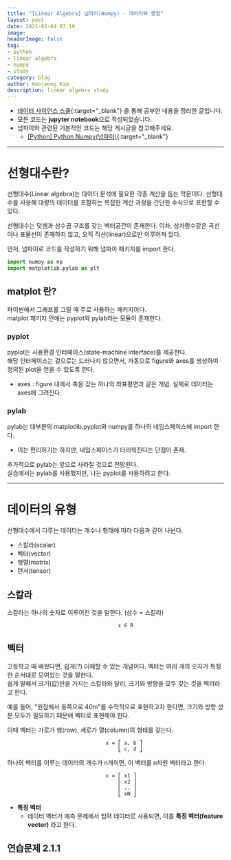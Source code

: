 ```yaml
---
title: "[Linear Algebra] 넘파이(Numpy) - 데이터와 행렬"
layout: post
date: 2021-02-04 07:19
image: 
headerImage: false
tag:
- python
- linear algebra
- numpy
- study
category: blog
author: Hoojeong Kim
description: linear algebra study
---
```

- [데이터 사이언스 스쿨](https://datascienceschool.net/intro.html){:target="_blank"} 을 통해 공부한 내용을 정리한 글입니다.
- 모든 코드는 **jupyter notebook**으로 작성되었습니다.
- 넘파이와 관련된 기본적인 코드는 해당 게시글을 참고해주세요.
    - [[Python] Python Numpy(넘파이)](https://hoojeong.dev/python-study-2/){:target="_blank"}

---

# 선형대수란?
선형대수(Linear algebra)는 데이터 분석에 필요한 각종 계산을 돕는 학문이다. 선형대수를 사용해 대량의 데이터를 포함하는 복잡한 계산 과정을 간단한 수식으로 표현할 수 있다.

선형대수는 덧셈과 상수곱 구조를 갖는 벡터공간이 존재한다. 이차, 삼차함수같은 곡선이나 포물선이 존재하지 않고, 오직 직선(linear)으로만 이루어져 있다.

먼저, 넘파이로 코드를 작성하기 위해 넘파이 패키지를 import 한다.

```python
import numoy as np
import matplotlib.pylab as plt
```
## __matplot__ 란?  
파이썬에서 그래프를 그릴 때 주로 사용하는 패키지이다.  
matplot 패키지 안에는 pyplot와 pylab라는 모듈이 존재한다.

### __pyplot__
pyplot는 사용환경 인터페이스(state-machine interface)를 제공한다.  
해당 인터페이스는 겉으로는 드러나지 않으면서, 자동으로 figure와 axes를 생성하여 정의된 plot을 얻을 수 있도록 한다.  
 * axes : figure 내에서 축을 갖는 하나의 좌표평면과 같은 개념. 실제로 데이터는 axes에 그려진다.

### __pylab__
pylab는 대부분의 matplotlib.pyplot와 numpy를 하나의 네임스페이스에 import 한다.
 - 이는 편리하기는 하지만, 네임스페이스가 더러워진다는 단점이 존재.

추가적으로 pylab는 앞으로 사라질 것으로 전망된다.  
실습에서는 pylab를 사용했지만, 나는 pyplot를 사용하려고 한다.

---

# 데이터의 유형
선형대수에서 다루는 데이터는 개수나 형태에 따라 다음과 같이 나뉜다.
 - 스칼라(scalar)
 - 벡터(vector)
 - 행렬(matrix)
 - 텐서(tensor)

## __스칼라__
스칼라는 하나의 숫자로 이루어진 것을 말한다. (상수 = 스칼라)
```
                                    x ∈ R
```

## __벡터__
고등학교 때 배웠다면, 쉽게(?) 이해할 수 있는 개념이다. 벡터는 여러 개의 숫자가 특정한 순서대로 모여있는 것을 말한다.  
쉽게 말해서 크기(값)만을 가지는 스칼라와 달리, 크기와 방향을 모두 갖는 것을 벡터라고 한다.  

예를 들어, "원점에서 동쪽으로 40m"를 수학적으로 표현하고자 한다면, 크기와 방향 성분 모두가 필요하기 때문에 벡터로 표현해야 한다.

이때 벡터는 가로가 행(row), 세로가 열(column)의 형태를 갖는다.
```
                                x = ⎡ a, b ⎤
                                    ⎣ c, d ⎦
```
하나의 벡터를 이루는 데이터의 개수가 n개이면, 이 벡터를 n차원 벡터라고 한다.
```
                                x = ⎡ x1 ⎤
                                    ⎢ x2 ⎥
                                    ⎢ .. ⎥
                                    ⎣ xN ⎦
```
* __특징 벡터__
    * 데이터 벡터가 예측 문제에서 입력 데이터로 사용되면, 이를 __특징 벡터(feature vector)__ 라고 한다.


## 연습문제 2.1.1
